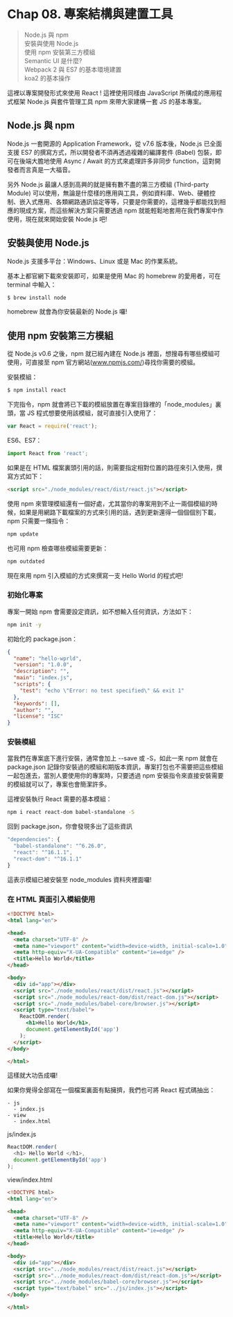 # Chap 08. 專案結構與建置工具

> Node.js 與 npm  
> 安裝與使用 Node.js  
> 使用 npm 安裝第三方模組  
> Semantic UI 是什麼?  
> Webpack 2 與 ES7 的基本環境建置  
> koa2 的基本操作

這裡以專案開發形式來使用 React ! 這裡使用同樣由 JavaScript 所構成的應用程式框架 Node.js 與套件管理工具 npm 來帶大家建構一套 JS 的基本專案。

## Node.js 與 npm

Node.js 一套開源的 Application Framework，從 v7.6 版本後，Node.js 已全面支援 ES7 的撰寫方式，所以開發者不須再透過複雜的編譯套件 (Babel) 包裝，即可在後端大膽地使用 Async / Await 的方式來處理許多非同步 function，這對開發者而言真是一大福音。

另外 Node.js 最讓人感到高興的就是擁有數不盡的第三方模組 (Third-party Module) 可以使用，無論是什麼樣的應用與工具，例如資料庫、Web、硬體控制、嵌入式應用、各類網路通訊協定等等，只要是你需要的，這裡幾乎都能找到相應的現成方案，而這些解決方案只需要透過 npm 就能輕鬆地套用在我們專案中作使用，現在就來開始安裝 Node.js 吧!

## 安裝與使用 Node.js

Node.js 支援多平台：Windows、Linux 或是 Mac 的作業系統。

基本上都官網下載來安裝即可，如果是使用 Mac 的 homebrew 的愛用者，可在 terminal 中輸入：

```sh
$ brew install node
```

homebrew 就會為你安裝最新的 Node.js 囉!

## 使用 npm 安裝第三方模組

從 Node.js v0.6 之後，npm 就已經內建在 Node.js 裡面，想搜尋有哪些模組可使用，可直接至 npm 官方網站(www.npmjs.com/)尋找你需要的模組。

安裝模組：

```sh
$ npm install react
```

下完指令，npm 就會將已下載的模組放置在專案目錄裡的「node_modules」裏頭，當 JS 程式想要使用該模組，就可直接引入使用了：

```javascript
var React = require('react');
```

ES6、ES7：

```javascript
import React from 'react';
```

如果是在 HTML 檔案裏頭引用的話，則需要指定相對位置的路徑來引入使用，撰寫方式如下：

```html
<script src="./node_modules/react/dist/react.js"></script>
```

使用 npm 來管理模組還有一個好處，尤其當你的專案用到不止一兩個模組的時候，如果是用網路下載檔案的方式來引用的話，遇到更新還得一個個個別下載，npm 只需要一條指令：

```sh
npm update
```

也可用 npm 檢查哪些模組需要更新：

```sh
npm outdated
```

現在來用 npm 引入模組的方式來撰寫一支 Hello World 的程式吧!

### 初始化專案

專案一開始 npm 會需要設定資訊，如不想輸入任何資訊，方法如下：

```sh
npm init -y
```

初始化的 package.json：

```json
{
  "name": "hello-wprld",
  "version": "1.0.0",
  "description": "",
  "main": "index.js",
  "scripts": {
    "test": "echo \"Error: no test specified\" && exit 1"
  },
  "keywords": [],
  "author": "",
  "license": "ISC"
}
```

### 安裝模組

當我們在專案底下進行安裝，通常會加上 --save 或 -S，如此一來 npm 就會在 package.json 記錄你安裝過的模組和期版本資訊，專案打包也不需要把這些模組一起包進去，當別人要使用你的專案時，只要透過 npm 安裝指令來直接安裝需要的模組就可以了，專案也會簡潔許多。

這裡安裝執行 React 需要的基本模組：

```sh
npm i react react-dom babel-standalone -S
```

回到 package.json，你會發現多出了這些資訊

```javascript
"dependencies": {
  "babel-standalone": "^6.26.0",
  "react": "^16.1.1",
  "react-dom": "^16.1.1"
}
```

這表示模組已被安裝至 node_modules 資料夾裡面囉!

### 在 HTML 頁面引入模組使用

```html
<!DOCTYPE html>
<html lang="en">

<head>
  <meta charset="UTF-8" />
  <meta name="viewport" content="width=device-width, initial-scale=1.0" />
  <meta http-equiv="X-UA-Compatible" content="ie=edge" />
  <title>Hello World</title>
</head>

<body>
  <div id="app"></div>
  <script src="./node_modules/react/dist/react.js"></script>
  <script src="./node_modules/react-dom/dist/react-dom.js"></script>
  <script src="./node_modules/babel-core/browser.js"></script>
  <script type="text/babel">
    ReactDOM.render(
      <h1>Hello World</h1>, 
      document.getElementById('app')
    );
  </script>
</body>

</html>
```

這樣就大功告成囉!

如果你覺得全部寫在一個檔案裏面有點擁擠，我們也可將 React 程式碼抽出：

```
- js
  - index.js
- view
  - index.html
```

js/index.js

```javascript
ReactDOM.render(
  <h1> Hello World </h1>, 
  document.getElementById('app')
);
```

view/index.html

```html
<!DOCTYPE html>
<html lang="en">

<head>
  <meta charset="UTF-8" />
  <meta name="viewport" content="width=device-width, initial-scale=1.0" />
  <meta http-equiv="X-UA-Compatible" content="ie=edge" />
  <title>Hello World</title>
</head>

<body>
  <div id="app"></div>
  <script src="../node_modules/react/dist/react.js"></script>
  <script src="../node_modules/react-dom/dist/react-dom.js"></script>
  <script src="../node_modules/babel-core/browser.js"></script>
  <script type="text/babel" src="../js/index.js"></script>
</body>

</html>
```
